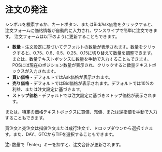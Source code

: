 # **注文の発注**

シンボルを検索するか、カートボタン、またはBid/Ask価格をクリックすると、注文フォームに価格情報が自動的に入力され、ワンスワイプで簡単に注文できます。
注文フォームは以下のように更新することもできます。

- **数量** - 注文設定に基づいてデフォルトの数量が表示されます。数量をクリックすると、0.75、0.6、0.5、0.25、0.15に切り替えて数量を調整できます。
または、数量テキストボックスに数量を手動で入力することもできます。POSには現在のポジション数量が表示され、クリックすると数量テキストボックスが入力されます。
- **買い価格** - デフォルトではAsk価格が表示されます。
- **売り価格** - デフォルトではBid価格が表示されます。デフォルトでは10%の利益、または注文設定に基づきます。
- **ストップ価格** - デフォルトでは注文設定に基づきストップ価格が表示されます。

または、特定の価格テキストボックスに買値、売値、または逆指値を手動で入力することもできます。

買注文と売注文は指値注文または成行注文で、ドロップダウンから選択できます。また、DAY、GTCからTIFを選択することもできます。

**注:** 数量で「Enter」キーを押すと、注文合計が更新されます。
